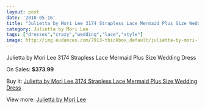 ```yaml
---
layout: post
date: '2018-05-16'
title: "Julietta by Mori Lee 3174 Strapless Lace Mermaid Plus Size Wedding Dress"
category: Julietta by Mori Lee
tags: ["dresses","crazy","wedding","lace","style"]
image: http://img.eudances.com/7913-thickbox_default/julietta-by-mori-lee-3174-strapless-lace-mermaid-plus-size-wedding-dress.jpg
---
```

Julietta by Mori Lee 3174 Strapless Lace Mermaid Plus Size Wedding Dress

On Sales: **$373.99**
<a href="https://www.eudances.com/en/julietta-by-mori-lee/2778-julietta-by-mori-lee-3174-strapless-lace-mermaid-plus-size-wedding-dress.html"><amp-img layout="responsive" width="600" height="600" src="//img.eudances.com/7913-thickbox_default/julietta-by-mori-lee-3174-strapless-lace-mermaid-plus-size-wedding-dress.jpg" alt="Julietta by Mori Lee 3174 Strapless Lace Mermaid Plus Size Wedding Dress 0" /></a>
<a href="https://www.eudances.com/en/julietta-by-mori-lee/2778-julietta-by-mori-lee-3174-strapless-lace-mermaid-plus-size-wedding-dress.html"><amp-img layout="responsive" width="600" height="600" src="//img.eudances.com/7917-thickbox_default/julietta-by-mori-lee-3174-strapless-lace-mermaid-plus-size-wedding-dress.jpg" alt="Julietta by Mori Lee 3174 Strapless Lace Mermaid Plus Size Wedding Dress 1" /></a>
<a href="https://www.eudances.com/en/julietta-by-mori-lee/2778-julietta-by-mori-lee-3174-strapless-lace-mermaid-plus-size-wedding-dress.html"><amp-img layout="responsive" width="600" height="600" src="//img.eudances.com/7916-thickbox_default/julietta-by-mori-lee-3174-strapless-lace-mermaid-plus-size-wedding-dress.jpg" alt="Julietta by Mori Lee 3174 Strapless Lace Mermaid Plus Size Wedding Dress 2" /></a>
<a href="https://www.eudances.com/en/julietta-by-mori-lee/2778-julietta-by-mori-lee-3174-strapless-lace-mermaid-plus-size-wedding-dress.html"><amp-img layout="responsive" width="600" height="600" src="//img.eudances.com/7915-thickbox_default/julietta-by-mori-lee-3174-strapless-lace-mermaid-plus-size-wedding-dress.jpg" alt="Julietta by Mori Lee 3174 Strapless Lace Mermaid Plus Size Wedding Dress 3" /></a>
<a href="https://www.eudances.com/en/julietta-by-mori-lee/2778-julietta-by-mori-lee-3174-strapless-lace-mermaid-plus-size-wedding-dress.html"><amp-img layout="responsive" width="600" height="600" src="//img.eudances.com/7914-thickbox_default/julietta-by-mori-lee-3174-strapless-lace-mermaid-plus-size-wedding-dress.jpg" alt="Julietta by Mori Lee 3174 Strapless Lace Mermaid Plus Size Wedding Dress 4" /></a>

Buy it: [Julietta by Mori Lee 3174 Strapless Lace Mermaid Plus Size Wedding Dress](https://www.eudances.com/en/julietta-by-mori-lee/2778-julietta-by-mori-lee-3174-strapless-lace-mermaid-plus-size-wedding-dress.html "Julietta by Mori Lee 3174 Strapless Lace Mermaid Plus Size Wedding Dress")

View more: [Julietta by Mori Lee](https://www.eudances.com/en/43-julietta-by-mori-lee "Julietta by Mori Lee")